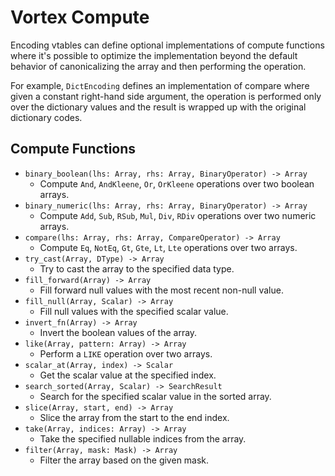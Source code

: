 # Vortex Compute

Encoding vtables can define optional implementations of compute functions where it's possible to optimize the
implementation beyond the default behavior of canonicalizing the array and then performing the operation.

For example, `DictEncoding` defines an implementation of compare where given a constant right-hand side argument,
the operation is performed only over the dictionary values and the result is wrapped up with the original dictionary
codes.

## Compute Functions

* `binary_boolean(lhs: Array, rhs: Array, BinaryOperator) -> Array`
    * Compute `And`, `AndKleene`, `Or`, `OrKleene` operations over two boolean arrays.
* `binary_numeric(lhs: Array, rhs: Array, BinaryOperator) -> Array`
    * Compute `Add`, `Sub`, `RSub`, `Mul`, `Div`, `RDiv` operations over two numeric arrays.
* `compare(lhs: Array, rhs: Array, CompareOperator) -> Array`
    * Compute `Eq`, `NotEq`, `Gt`, `Gte`, `Lt`, `Lte` operations over two arrays.
* `try_cast(Array, DType) -> Array`
    * Try to cast the array to the specified data type.
* `fill_forward(Array) -> Array`
    * Fill forward null values with the most recent non-null value.
* `fill_null(Array, Scalar) -> Array`
    * Fill null values with the specified scalar value.
* `invert_fn(Array) -> Array`
    * Invert the boolean values of the array.
* `like(Array, pattern: Array) -> Array`
    * Perform a `LIKE` operation over two arrays.
* `scalar_at(Array, index) -> Scalar`
    * Get the scalar value at the specified index.
* `search_sorted(Array, Scalar) -> SearchResult`
    * Search for the specified scalar value in the sorted array.
* `slice(Array, start, end) -> Array`
    * Slice the array from the start to the end index.
* `take(Array, indices: Array) -> Array`
    * Take the specified nullable indices from the array.
* `filter(Array, mask: Mask) -> Array`
    * Filter the array based on the given mask.